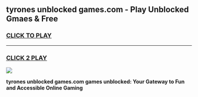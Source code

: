 
## tyrones unblocked games.com - Play Unblocked Gmaes & Free
<h3>
<a href="https://news.freeplayer.one?title=tyrones_unblocked_games.com&ref=16F">CLICK TO PLAY</a></h3>
<hr>

<h3>
<a href="https://news.freeplayer.one?title=tyrones_unblocked_games.com&ref=16F">CLICK 2 PLAY</a>
  
</h3>

<a href="https://news.freeplayer.one?title=tyrones_unblocked_games.com&ref=16F/"><img src="https://clearcache.store/games.png"></a>


**tyrones unblocked games.com games unblocked: Your Gateway to Fun and Accessible Online Gaming**
